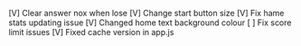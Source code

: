 [V] Clear answer nox when lose
[V] Change start button size
[V] Fix hame stats updating issue
[V] Changed home text background colour
[ ] Fix score limit issues
[V] Fixed cache version in app.js